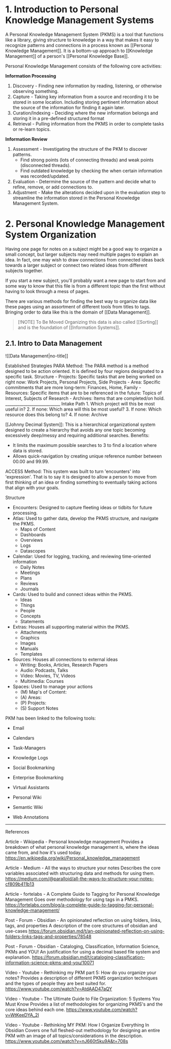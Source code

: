 # 1. Introduction to Personal Knowledge Management Systems

A Personal Knowledge Management System (PKMS) is a tool that functions like a library, giving structure to knowledge in a way that makes it easy to recognize patterns and connections in a process known as [[Personal Knowledge Management]]. It is a bottom-up approach to [[Knowledge Management]] of a person's [[Personal Knowledge Base]].  

Personal Knowledge Management consists of the following core activities:

**Information Processing**

1. Discovery - Finding new information by reading, listening, or otherwise observing something.
2. Capture - Taking key information from a source and recording it to be stored in some location. Including storing pertinent information about the source of the information for finding it again later.
3. Curation/Indexing - Deciding where the new information belongs and storing it in a pre-defined structured format
4. Retrieval - Pulling information from the PKMS in order to complete tasks or re-learn topics.

**Information Review**

1. Assessment - Investigating the structure of the PKM to discover patterns. 
	- Find strong points (lots of connecting threads) and weak points (disconnected threads).
	- Find outdated knowledge by checking the when certain information was recorded/updated.
2. Evaluation - Determine the source of the pattern and decide what to refine, remove, or add connections to.
3. Adjustment - Make the alterations decided upon in the evaluation step to streamline the information stored in the Personal Knowledge Management System.

# 2. Personal Knowledge Management System Organization

Having one page for notes on a subject might be a good way to organize a small concept, but larger subjects may need multiple pages to explain an idea. In fact, one may wish to draw connections from connected ideas back towards a larger subject or connect two related ideas from different subjects together. 

If you start a new subject, you'll probably want a new page to start from and some way to know that this file is from a different topic than the first without having to look through a mess of pages.

There are various methods for finding the best way to organize data like these pages using an assortment of different tools from titles to tags. Bringing order to data like this is the domain of [[Data Management]].


> [!NOTE] To Be Moved
> Organizing this data is also called [[Sorting]] and is the foundation of [[Information Systems]].

## 2.1. Intro to Data Management
![[Data Management|no-title]]



Established Strategies
PARA Method: The PARA method is a method designed to be action oriented. It is defined by four regions designated to a specific task.
	Structure
	-  Projects: Specific tasks that are being worked on right now: Work Projects, Personal Projects, Side Projects
	- Area: Specific commitments that are more long-term: Finances, Home, Family
	- Resources: Specific items that are to be referenced in the future: Topics of Interest, Subjects of Research
	- Archives: Items that are completed/on hold.
	  ___________________________
	Intake Path
	1. Which project will this be most useful in?
	2. If none: Which area will this be most useful?
	3. If none: Which resource does this belong to?
	4. If none: Archive

[[Johnny Decimal System]]: This is a hierarchical organizational system designed to create a hierarchy that avoids any one topic becoming excessively deep/messy and requiring additional searches.
Benefits:
- It limits the maximum possible searches to 3 to find a location where data is stored.
- Allows quick-navigation by creating unique reference number between 00.00 and 99.99.

ACCESS Method: This system was built to turn 'encounters' into 'expression'. That is to say it is designed to allow a person to move from first thinking of an idea or finding something to eventually taking actions that align with your goals.

Structure
- Encounters: Designed to capture fleeting ideas or tidbits for future processing.
- Atlas: Used to gather data, develop the PKMS structure, and navigate the PKMS.
	- Maps of Content
	- Dashboards
	- Overviews
	- Logs
	- Datascopes
- Calendar: Used for logging, tracking, and reviewing time-oriented information
	- Daily Notes
	- Meetings
	- Plans
	- Reviews
	- Journals
- Cards: Used to build and connect ideas within the PKMS.
	- Ideas
	- Things
	- People
	- Concepts
	- Statements
- Extras: Houses all supporting material within the PKMS.
	- Attachments
	- Graphics
	- Images
	- Manuals
	- Templates
- Sources: Houses all connections to external ideas
	- Writing: Books, Articles, Research Papers
	- Audio: Podcasts, Talks
	- Video: Movies, TV, Videos
	- Multimedia: Courses
- Spaces: Used to manage your actions
	- (M) Map's of Content: 
	- (A) Areas: 
	- (P) Projects: 
	- (S) Support Notes

PKM has been linked to the following tools:
- Email
- Calendars
- Task-Managers

- Knowledge Logs

- Social Bookmarking
- Enterprise Bookmarking

- Virtual Assistants

- Personal Wiki
- Semantic Wiki

- Web Annotations

___
References

Article - Wikipedia - Personal knowledge management
	Provides a breakdown of what personal knowledge management is, where the ideas came from, and how it's used today.
	https://en.wikipedia.org/wiki/Personal_knowledge_management

Article - Medium - All the ways to structure your notes
	Describes the core variables associated with structuring data and methods for using them.
	https://medium.com/@paralloid/all-the-ways-to-structure-your-notes-cf809b411b13

Article - fortelabs - A Complete Guide to Tagging for Personal Knowledge Management
	Goes over methodology for using tags in a PMKS.
	https://fortelabs.com/blog/a-complete-guide-to-tagging-for-personal-knowledge-management/

Post - Forum - Obsidian - An opinionated reflection on using folders, links, tags, and properties
	A description of the core structures of obsidian and use-cases
	https://forum.obsidian.md/t/an-opinionated-reflection-on-using-folders-links-tags-and-properties/78548

Post - Forum - Obsidian - Cataloging, Classification, Information Science, PKMs and YOU!
	An justification for using a decimal based file system and explanation.
	https://forum.obsidian.md/t/cataloging-classification-information-science-pkms-and-you/10071

Video - Youtube - Rethinking my PKM part 5: How do you organize your notes?
	Provides a description of different PKMS organization techniques and the types of people they are best suited for.
	https://www.youtube.com/watch?v=AtdAAD47aQY

Video - Youtube - The Ultimate Guide to File Organization: 5 Systems You Must Know
	Provides a list of methodologies for organizing PKMS's and the core ideas behind each one.
	https://www.youtube.com/watch?v=WtKeeDYA_2I

Video - Youtube - Rethinking MY PKM: How I Organize Everything In Obsidian
	Covers one full fleshed-out methodology for designing an entire PKM with an image of all topics/considerations in the description.
	https://www.youtube.com/watch?v=nJ660t5ku9A&t=708s